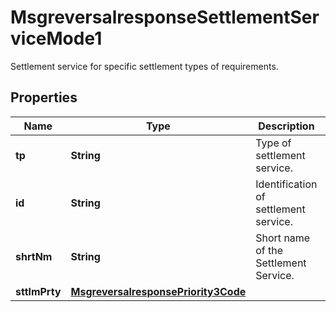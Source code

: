 

# MsgreversalresponseSettlementServiceMode1

Settlement service for specific settlement types of requirements.
## Properties

Name | Type | Description | Notes
------------ | ------------- | ------------- | -------------
**tp** | **String** | Type of settlement service. |  [optional]
**id** | **String** | Identification of settlement service. |  [optional]
**shrtNm** | **String** | Short name of the Settlement Service. |  [optional]
**sttlmPrty** | [**MsgreversalresponsePriority3Code**](MsgreversalresponsePriority3Code.md) |  |  [optional]



